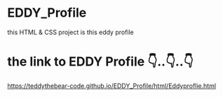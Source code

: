 # EDDY_Profile
 this HTML & CSS project is this eddy profile

# the link to  EDDY Profile 👇..👇..👇
https://teddythebear-code.github.io/EDDY_Profile/html/Eddyproflie.html